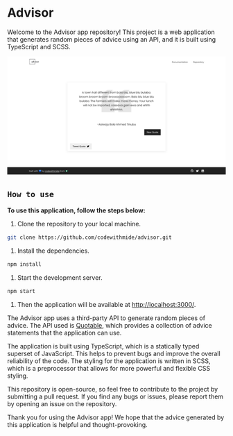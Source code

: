 # Advisor

Welcome to the Advisor app repository! This project is a web application that generates random pieces of advice using an API, and it is built using TypeScript and SCSS.

![homepage](/src/images/ui.png)

## `How to use`

**To use this application, follow the steps below:**

1. Clone the repository to your local machine.

```bash
git clone https://github.com/codewithmide/advisor.git
```

1. Install the dependencies.

```bash
npm install
```

1. Start the development server.

```bash
npm start
```

1. Then the application will be available at <http://localhost:3000/>.

The Advisor app uses a third-party API to generate random pieces of advice. The API used is [Quotable](https://github.com/lukePeavey/quotable), which provides a collection of advice statements that the application can use.

The application is built using TypeScript, which is a statically typed superset of JavaScript. This helps to prevent bugs and improve the overall reliability of the code. The styling for the application is written in SCSS, which is a preprocessor that allows for more powerful and flexible CSS styling.

This repository is open-source, so feel free to contribute to the project by submitting a pull request. If you find any bugs or issues, please report them by opening an issue on the repository.

Thank you for using the Advisor app! We hope that the advice generated by this application is helpful and thought-provoking.
